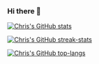 ### Hi there 👋


[![Chris's GitHub stats](https://github-readme-stats.vercel.app/api?username=diduseetheocean&theme=default)](https://github.com/diduseetheocean)

[![Chris's GitHub streak-stats](https://streak-stats.demolab.com/?user=diduseetheocean&theme=default)](https://github.com/diduseetheocean)

[![Chris's GitHub top-langs](https://github-readme-stats.vercel.app/api/top-langs/?username=diduseetheocean&theme=default)](https://github.com/diduseetheocean)

<!--
[![Chris's wakatime stats](https://github-readme-stats.vercel.app/api/wakatime?username= diduseetheocean)](https://github.com/diduseetheocean)

**diduseetheocean/diduseetheocean** is a ✨ _special_ ✨ repository because its `README.md` (this file) appears on your GitHub profile.

Here are some ideas to get you started:

- 🔭 I’m currently working on ...
- 🌱 I’m currently learning ...
- 👯 I’m looking to collaborate on ...
- 🤔 I’m looking for help with ...
- 💬 Ask me about ...
- 📫 How to reach me: ...
- 😄 Pronouns: ...
- ⚡ Fun fact: ...
-->
